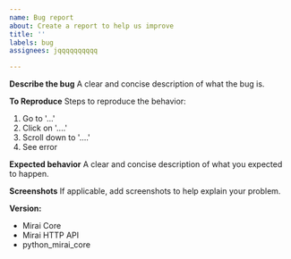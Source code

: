 ```yaml
---
name: Bug report
about: Create a report to help us improve
title: ''
labels: bug
assignees: jqqqqqqqqqq

---
```


**Describe the bug**
A clear and concise description of what the bug is.

**To Reproduce**
Steps to reproduce the behavior:
1. Go to '...'
2. Click on '....'
3. Scroll down to '....'
4. See error

**Expected behavior**
A clear and concise description of what you expected to happen.

**Screenshots**
If applicable, add screenshots to help explain your problem.

**Version:**
 - Mirai Core
 - Mirai HTTP API
 - python_mirai_core
